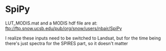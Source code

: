 # SpiPy

LUT_MODIS.mat and a MODIS hdf file are at: ftp://ftp.snow.ucsb.edu/pub/org/snow/users/nbair/SpiPy

I realize these inputs need to be switched to Landsat, but for the time being there's just spectra for the SPIRES part, so it doesn't matter


